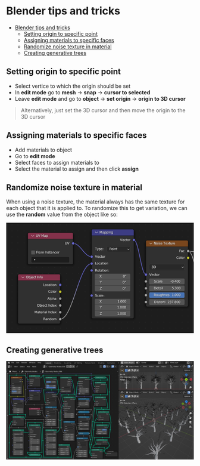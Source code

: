 # Blender tips and tricks
- [Blender tips and tricks](#blender-tips-and-tricks)
  - [Setting origin to specific point](#setting-origin-to-specific-point)
  - [Assigning materials to specific faces](#assigning-materials-to-specific-faces)
  - [Randomize noise texture in material](#randomize-noise-texture-in-material)
  - [Creating generative trees](#creating-generative-trees)


## Setting origin to specific point
- Select vertice to which the origin should be set
- In **edit mode** go to **mesh** -> **snap** -> **cursor to selected**
- Leave **edit mode** and go to **object** -> **set origin** -> **origin to 3D cursor**

> Alternatively, just set the 3D cursor and then move the origin to the 3D cursor

## Assigning materials to specific faces
- Add materials to object
- Go to **edit mode**
- Select faces to assign materials to
- Select the material to assign and then click **assign**

## Randomize noise texture in material
When using a noise texture, the material always has the same texture for each object that it is applied to. To randomize this to get variation, we can use the **random** value from the object like so:

![Randomize noise texture](images/Randomize%20noise%20texture.png)

## Creating generative trees
![Generative trees node setup](images/generative%20trees%20node%20setup.jpeg)